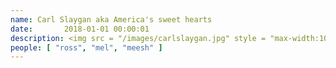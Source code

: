 ```yaml
---
name: Carl Slaygan aka America's sweet hearts
date:       2018-01-01 00:00:01
description: <img src = "/images/carlslaygan.jpg" style = "max-width:100%;" /> <br> All Hail CARL SLAYGAN- Charleston Shred Brew and Bike Fest 2013. Who cares what place we got with those shirts.
people: [ "ross", "mel", "meesh" ]
---
```

